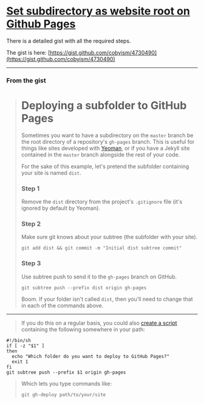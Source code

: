 # [Set subdirectory as website root on Github Pages](https://stackoverflow.com/a/36782614/13961420)

There is a detailed gist with all the required steps.

The gist is here:
[https://gist.github.com/cobyism/4730490](https://gist.github.com/cobyism/4730490)

---

### From the gist

> # Deploying a subfolder to GitHub Pages
>
> Sometimes you want to have a subdirectory on the `master` branch be the root directory of a repository's `gh-pages` branch. This is useful for things like sites developed with [Yeoman](http://yeoman.io/), or if you have a Jekyll site contained in the `master` branch alongside the rest of your code.
>
> For the sake of this example, let's pretend the subfolder containing your site is named `dist`.
>
> ### Step 1
>
> Remove the `dist` directory from the project's `.gitignore` file (it's ignored by default by Yeoman).
>
> ### Step 2
>
> Make sure git knows about your subtree (the subfolder with your site).
>
> ```
> git add dist && git commit -m "Initial dist subtree commit"
> ```
>
> ### Step 3
>
> Use subtree push to send it to the `gh-pages` branch on GitHub.
>
> ```
> git subtree push --prefix dist origin gh-pages
> ```
>
> Boom. If your folder isn't called `dist`, then you'll need to change that in each of the commands above.

---

> If you do this on a regular basis, you could also [create a script](https://github.com/cobyism/dotfiles/blob/master/bin/git-gh-deploy) containing the following somewhere in your path:

```
#!/bin/sh
if [ -z "$1" ]
then
  echo "Which folder do you want to deploy to GitHub Pages?"
  exit 1
fi
git subtree push --prefix $1 origin gh-pages
```

> Which lets you type commands like:
>
> ```
> git gh-deploy path/to/your/site
> ```

